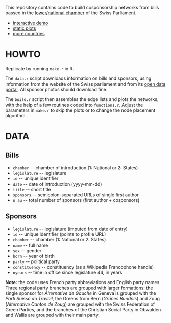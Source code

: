 This repository contains code to build cosponsorship networks from bills passed in the [lower/national chamber](http://www.parlament.ch/) of the Swiss Parliament.

- [interactive demo](http://f.briatte.org/parlviz/swparl)
- [static plots](http://f.briatte.org/parlviz/swparl/plots.html)
- [more countries](https://github.com/briatte/parlnet)

# HOWTO

Replicate by running `make.r` in R.

The `data.r` script downloads information on bills and sponsors, using information from the website of the Swiss parliament and from its [open data portal](http://ws.parlament.ch/). All sponsor photos should download fine.

The `build.r` script then assembles the edge lists and plots the networks, with the help of a few routines coded into `functions.r`. Adjust the parameters in `make.r` to skip the plots or to change the node placement algorithm.

# DATA

## Bills

- `chamber` -- chamber of introduction (1: National or 2: States)
- `legislature` -- legislature
- `id` -- unique identifier
- `date` -- date of introduction (yyyy-mm-dd)
- `title` -- short title
- `sponsors` -- semicolon-separated URLs of single first author
- `n_au` -- total number of sponsors (first author + cosponsors)

## Sponsors

- `legislature` -- legislature (imputed from date of entry)
- `id` -- unique identifier (points to profile URL)
- `chamber` -- chamber (1: National or 2: States)
- `name` -- full name
- `sex` -- gender
- `born` -- year of birth
- `party` -- political party
- `constituency` -- constituency (as a Wikipedia Francophone handle)
- `nyears` -- time in office since legislature 44, in years

__Note:__ the code uses French party abbreviations and English party names. Three regional party branches are grouped with larger formations: the single sponsor for _Alternative de Gauche_ in Geneva is grouped with the _Parti Suisse du Travail_, the Greens from Bern (_Grünes Bündnis_) and Zoug (_Alternative Canton de Zoug_) are grouped with the Swiss Federation of Green Parties, and the branches of the Christian Social Party in Obwalden and Wallis are grouped with their main party.

